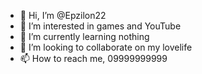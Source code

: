 - 👋 Hi, I’m @Epzilon22
- 👀 I’m interested in games and YouTube
- 🌱 I’m currently learning nothing
- 💞️ I’m looking to collaborate on my lovelife
- 📫 How to reach me, 09999999999

<!---
Epzilon22/Epzilon22 is a ✨ special ✨ repository because its `README.md` (this file) appears on your GitHub profile.
You can click the Preview link to take a look at your changes.
--->
